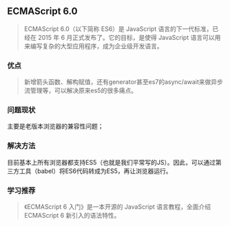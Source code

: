 ## ECMAScript 6.0

> ECMAScript 6.0（以下简称 ES6）是 JavaScript 语言的下一代标准，已经在 2015 年 6 月正式发布了。它的目标，是使得 JavaScript 语言可以用来编写复杂的大型应用程序，成为企业级开发语言。

### 优点

> 新增箭头函数、解构赋值，还有generator甚至es7的async/await来做异步流管理等，可以解决原来es5的很多痛点。

### 问题现状

主要是老版本浏览器的兼容性问题；

### 解决方法

目前基本上所有浏览器都支持ES5（也就是我们平常写的JS）。因此，可以通过第三方工具（babel）将ES6代码转成为ES5，再让浏览器运行。

### 学习推荐

> 《ECMAScript 6 入门》是一本开源的 JavaScript 语言教程，全面介绍 ECMAScript 6 新引入的语法特性。



